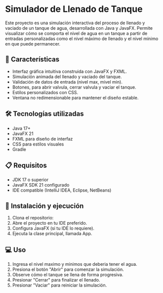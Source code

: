 # Simulador de Llenado de Tanque

Este proyecto es una simulación interactiva del proceso de llenado y vaciado de un tanque de agua, desarrollada con Java y JavaFX. Permite visualizar cómo se comporta el nivel de agua en un tanque a partir de entradas personalizadas como el nivel máximo de llenado y el nivel mínimo en que puede permanecer.

## 🚀 Características

- Interfaz gráfica intuitiva construida con JavaFX y FXML.
- Simulación animada del llenado y vaciado del tanque.
- Validación de datos de entrada (nivel max, mivel min).
- Botones, para abrir valvula, cerrar valvula y vaciar el tanque.
- Estilos personalizados con CSS.
- Ventana no redimensionable para mantener el diseño estable.

## 🛠️ Tecnologías utilizadas

- Java 17+
- JavaFX 21
- FXML para diseño de interfaz
- CSS para estilos visuales
- Gradle 

## 📋 Requisitos

- JDK 17 o superior
- JavaFX SDK 21 configurado
- IDE compatible (IntelliJ IDEA, Eclipse, NetBeans)

## 🧪 Instalación y ejecución

1. Clona el repositorio:
2. Abre el proyecto en tu IDE preferido.
3. Configura JavaFX (si tu IDE lo requiere).
4. Ejecuta la clase principal, llamada App.

## 💻 Uso
1. Ingresa el nivel maximo y minimos que deberia tener el agua.
2. Presiona el botón "Abrir" para comenzar la simulación.
3. Observe cómo el tanque se llena de forma progresiva.
4. Presionar "Cerrar" para finalizar el llenado.
5. Presionar "Vaciar" para reiniciar la simulación.
